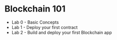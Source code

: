 # Blockchain 101

* Lab 0 - Basic Concepts
* Lab 1 - Deploy your first contract
* Lab 2 - Build and deploy your first Blockchain app
